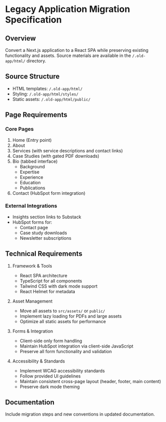 # Legacy Application Migration Specification

## Overview
Convert a Next.js application to a React SPA while preserving existing functionality and assets. Source materials are available in the `/.old-app/html/` directory.

## Source Structure
- HTML templates: `/.old-app/html/`
- Styling: `/.old-app/html/styles/`
- Static assets: `/.old-app/html/public/`

## Page Requirements

### Core Pages
1. Home (Entry point)
2. About
3. Services (with service descriptions and contact links)
4. Case Studies (with gated PDF downloads)
5. Bio (tabbed interface)
   - Background
   - Expertise
   - Experience
   - Education
   - Publications
6. Contact (HubSpot form integration)

### External Integrations
- Insights section links to Substack
- HubSpot forms for:
  - Contact page
  - Case study downloads
  - Newsletter subscriptions

## Technical Requirements

1. Framework & Tools
   - React SPA architecture
   - TypeScript for all components
   - Tailwind CSS with dark mode support
   - React Helmet for metadata
   
2. Asset Management
   - Move all assets to `src/assets/` or `public/`
   - Implement lazy loading for PDFs and large assets
   - Optimize all static assets for performance

3. Forms & Integration
   - Client-side only form handling
   - Maintain HubSpot integration via client-side JavaScript
   - Preserve all form functionality and validation

4. Accessibility & Standards
   - Implement WCAG accessibility standards
   - Follow provided UI guidelines
   - Maintain consistent cross-page layout (header, footer, main content)
   - Preserve dark mode theming

## Documentation
Include migration steps and new conventions in updated documentation.